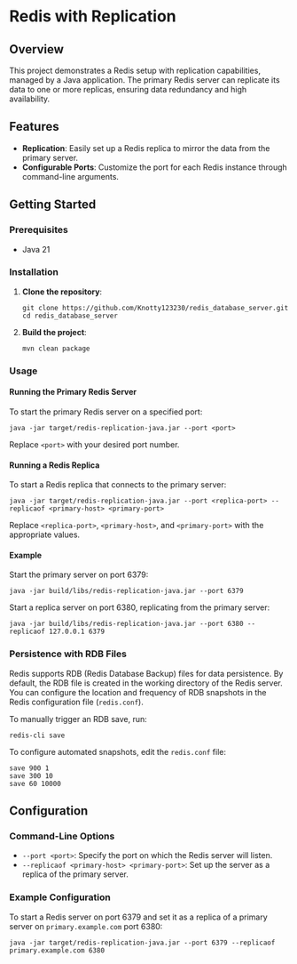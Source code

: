 # Redis with Replication

## Overview

<p>This project demonstrates a Redis setup with replication capabilities, managed by a Java application. The primary Redis server can replicate its data to one or more replicas, ensuring data redundancy and high availability.</p>

## Features

<ul>
  <li><strong>Replication</strong>: Easily set up a Redis replica to mirror the data from the primary server.</li>
  <li><strong>Configurable Ports</strong>: Customize the port for each Redis instance through command-line arguments.</li>
</ul>

## Getting Started

### Prerequisites

<ul>
  <li>Java 21</li>
</ul>

### Installation

<ol>
  <li><strong>Clone the repository</strong>:
    <pre><code>git clone https://github.com/Knotty123230/redis_database_server.git
cd redis_database_server</code></pre>
  </li>
  <li><strong>Build the project</strong>:
    <pre><code>mvn clean package</code></pre>
  </li>
</ol>

### Usage

#### Running the Primary Redis Server

<p>To start the primary Redis server on a specified port:</p>
<pre><code>java -jar target/redis-replication-java.jar --port &lt;port&gt;</code></pre>
<p>Replace <code>&lt;port&gt;</code> with your desired port number.</p>

#### Running a Redis Replica

<p>To start a Redis replica that connects to the primary server:</p>
<pre><code>java -jar target/redis-replication-java.jar --port &lt;replica-port&gt; --replicaof &lt;primary-host&gt; &lt;primary-port&gt;</code></pre>
<p>Replace <code>&lt;replica-port&gt;</code>, <code>&lt;primary-host&gt;</code>, and <code>&lt;primary-port&gt;</code> with the appropriate values.</p>

#### Example

<p>Start the primary server on port 6379:</p>
<pre><code>java -jar build/libs/redis-replication-java.jar --port 6379</code></pre>

<p>Start a replica server on port 6380, replicating from the primary server:</p>
<pre><code>java -jar build/libs/redis-replication-java.jar --port 6380 --replicaof 127.0.0.1 6379</code></pre>

### Persistence with RDB Files

<p>Redis supports RDB (Redis Database Backup) files for data persistence. By default, the RDB file is created in the working directory of the Redis server. You can configure the location and frequency of RDB snapshots in the Redis configuration file (<code>redis.conf</code>).</p>

<p>To manually trigger an RDB save, run:</p>
<pre><code>redis-cli save</code></pre>

<p>To configure automated snapshots, edit the <code>redis.conf</code> file:</p>
<pre><code>save 900 1
save 300 10
save 60 10000</code></pre>

## Configuration

### Command-Line Options

<ul>
  <li><code>--port &lt;port&gt;</code>: Specify the port on which the Redis server will listen.</li>
  <li><code>--replicaof &lt;primary-host&gt; &lt;primary-port&gt;</code>: Set up the server as a replica of the primary server.</li>
</ul>

### Example Configuration

<p>To start a Redis server on port 6379 and set it as a replica of a primary server on <code>primary.example.com</code> port 6380:</p>
<pre><code>java -jar target/redis-replication-java.jar --port 6379 --replicaof primary.example.com 6380</code></pre>

